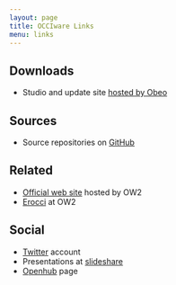 ```yaml
---
layout: page
title: OCCIware Links
menu: links
---
```


## Downloads

* Studio and update site [hosted by Obeo](http://www.obeo.fr/download/occiware/)

## Sources

* Source repositories on [GitHub](https://github.com/occiware)

## Related

* [Official web site](http://www.occiware.org) hosted by OW2
* [Erocci](http://erocci.ow2.org) at OW2

## Social

* [Twitter](https://twitter.com/occiware) account
* Presentations at [slideshare](http://www.slideshare.net/OCCIware)
* [Openhub](https://www.openhub.net/p/occiware) page
